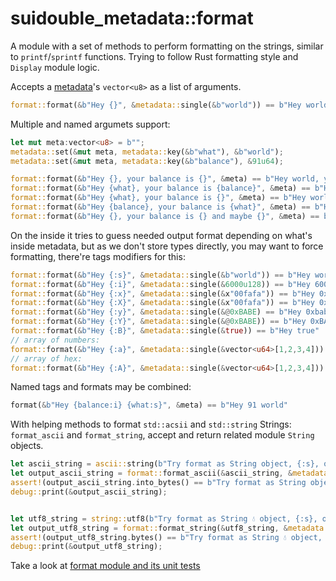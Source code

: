 # suidouble_metadata::format

A module with a set of methods to perform formatting on the strings, similar to `printf`/`sprintf` functions. Trying to follow Rust formatting style and `Display` module logic.

Accepts a [metadata](../../)'s `vector<u8>` as a list of arguments.

```rust
format::format(&b"Hey {}", &metadata::single(&b"world")) == b"Hey world"
```

Multiple and named argumets support:

```rust
let mut meta:vector<u8> = b"";
metadata::set(&mut meta, metadata::key(&b"what"), &b"world");
metadata::set(&mut meta, metadata::key(&b"balance"), &91u64);

format::format(&b"Hey {}, your balance is {}", &meta) == b"Hey world, your balance is 91" 
format::format(&b"Hey {what}, your balance is {balance}", &meta) == b"Hey world, your balance is 91" 
format::format(&b"Hey {what}, your balance is {}", &meta) == b"Hey world, your balance is world"  // same as in Rust, named-nonamed flow
format::format(&b"Hey {balance}, your balance is {what}", &meta) == b"Hey 91, your balance is world" 
format::format(&b"Hey {}, your balance is {} and maybe {}", &meta) == b"Hey world, your balance is 91 and maybe {???}" 
```

On the inside it tries to guess needed output format depending on what's inside metadata, but as we don't store types directly, you may want 
to force formatting, there're tags modifiers for this:

```rust
format::format(&b"Hey {:s}", &metadata::single(&b"world")) == b"Hey world"     // string
format::format(&b"Hey {:i}", &metadata::single(&6000u128)) == b"Hey 6000"      // integer, works for any u, u8...u256 
format::format(&b"Hey {:x}", &metadata::single(&x"00fafa")) == b"Hey 0x00fafa" // as hex
format::format(&b"Hey {:X}", &metadata::single(&x"00fafa")) == b"Hey 0x00FAFA" // as hex uppercased
format::format(&b"Hey {:y}", &metadata::single(&@0xBABE) == b"Hey 0xbabe"  // as hex without leading empty bytes
format::format(&b"Hey {:Y}", &metadata::single(&@0xBABE)) == b"Hey 0xBABE" // as hex without leading empty bytes
format::format(&b"Hey {:B}", &metadata::single(&true)) == b"Hey true"      // boolean
// array of numbers:
format::format(&b"Hey {:a}", &metadata::single(&vector<u64>[1,2,3,4])) == b"Hey [1, 2, 3, 4]" 
// array of hex:
format::format(&b"Hey {:A}", &metadata::single(&vector<u64>[1,2,3,4])) == b"Hey [0x01, 0x02, 0x03, 0x04, 0xff]"
```

Named tags and formats may be combined:

```rust
format(&b"Hey {balance:i} {what:s}", &meta) == b"Hey 91 world"
```

With helping methods to format `std::acsii` and `std::string` Strings: `format_ascii` and `format_string`, accept and return related module `String` objects.

```rust
let ascii_string = ascii::string(b"Try format as String object, {:s}, ok?");
let output_ascii_string = format::format_ascii(&ascii_string, &metadata::single(&b"world"));
assert!(output_ascii_string.into_bytes() == b"Try format as String object, world, ok?", 0);
debug::print(&output_ascii_string);


let utf8_string = string::utf8(b"Try format as String 💧 object, {:s}, ok?");
let output_utf8_string = format::format_string(&utf8_string, &metadata::single(&b"w🌐rld"));
assert!(output_utf8_string.bytes() == b"Try format as String 💧 object, w🌐rld, ok?", 0);
debug::print(&output_utf8_string);
```

Take a look at [format module and its unit tests](../../metadata/sources/format.move)